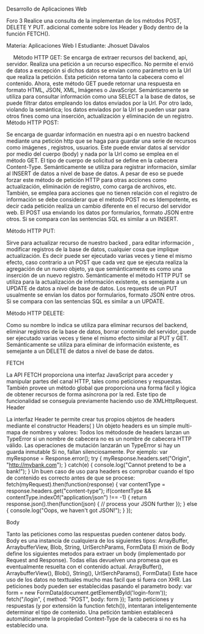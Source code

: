  

Desarrollo de Aplicaciones Web 


Foro 3
Realice una consulta de la implementan de los métodos POST, DELETE Y PUT. adicional comente sobre los Header y Body dentro de la función  FETCH().

Materia: Aplicaciones Web I 
Estudiante: Jhosuet Dávalos




 
Método HTTP GET:
Se encarga de extraer recursos del backend, api, servidor. Realiza una petición a un recurso específico. No permite el envió de datos a excepción si dichos datos se envían como parámetro en la Url que realiza la petición. Esta petición retorna tanto la cabecera como el contenido. Ahora, este método GET puede retornar una respuesta en formato HTML, JSON, XML, Imágenes o JavaScript. Semánticamente se utiliza para consultar información como una SELECT a la base de datos, se puede filtrar datos empleando los datos enviados por la Url. Por otro lado, violando la semántica; los datos enviados por la Url se pueden usar para otros fines como una inserción, actualización y eliminación de un registro.
Método HTTP POST:

Se encarga de guardar información en nuestra api o en nuestro backend mediante una petición http que se haga para guardar una serie de recursos como imágenes , registros, usuarios. Este puede enviar datos al servidor por medio del cuerpo (body) y nada por la Url como se emplea en el método GET. El tipo de cuerpo de solicitud se define en la cabecera Content-Type. Semánticamente se utiliza para registrar información, similar al INSERT de datos a nivel de base de datos. A pesar de eso se puede forzar este método de petición HTTP para otras acciones como actualización, eliminación de registro, como carga de archivos, etc. También, se emplea para acciones que no tienen relación con el registro de información se debe considerar que el método POST no es  Idempotente, es decir cada petición realiza un cambio diferente en el recurso del servidor web.  El POST usa enviando los datos por formularios, formato JSON entre otros. Si se compara con las sentencias SQL es similar a un INSERT.

Método HTTP PUT:

Sirve para actualizar recurso de nuestro backed , para editar información , modificar registros de la base de datos, cualquier cosa que implique actualización. Es decir puede ser ejecutado varias veces y tiene el mismo efecto, caso contrario a un POST que cada vez que se ejecuta realiza la agregación de un nuevo objeto, ya que semánticamente es como una inserción de un nuevo registro. Semánticamente el método HTTP PUT se utiliza para la actualización de información existente, es semejante a un UPDATE de datos a nivel de base de datos. Los requests de un PUT usualmente se envían los datos por formularios, formato JSON entre otros. Si se compara con las sentencias SQL es similar a un UPDATE.

Método HTTP DELETE:

Como su nombre lo indica se utiliza para eliminar recursos del backend, eliminar registros de la base de datos, borrar contenido del servidor, puede ser ejecutado varias veces y tiene el mismo efecto similar al PUT y GET. Semánticamente se utiliza para eliminar de información existente, es semejante a un DELETE de datos a nivel de base de datos.







FETCH

La API FETCH proporciona una interfaz JavaScript para acceder y manipular partes del canal HTTP, tales como peticiones y respuestas. También provee un método global que proporciona una forma fácil y lógica de obtener recursos de forma asíncrona por la red.
Este tipo de funcionalidad se conseguía previamente haciendo uso de XMLHttpRequest.
Header

La interfaz Header te permite crear tus propios objetos de headers mediante el constructor Headers( )
Un objeto headers es un simple multi-mapa de nombres y valores:
Todos los métodosde de headers lanzan un TypeError si un nombre de cabecera no es un nombre de cabecera HTTP válido. Las operaciones de mutación lanzarán un TypeError si hay un guarda inmutable Si no, fallan silenciosamente.
Por ejemplo:
var myResponse = Response.error();
try {
  myResponse.headers.set("Origin", "http://mybank.com");
} catch(e) {
  console.log("Cannot pretend to be a bank!");
}
Un buen caso de uso para headers es comprobar cuando el tipo de contenido es correcto antes de que se procese:
fetch(myRequest).then(function(response) {
  var contentType = response.headers.get("content-type");
  if(contentType && contentType.indexOf("application/json") !== -1) {
    return response.json().then(function(json) {
      // process your JSON further
    });
  } else {
    console.log("Oops, we haven't got JSON!");
  }
});






Body

Tanto las peticiones como las respuestas pueden contener datos body. Body es una instancia de cualquiera de los siguientes tipos:
ArrayBuffer, ArraybufferView, Blob, String, UrlSerchParams, FormData 
El mixin de Body define los siguientes metodos para extraer un body (implementado por Request and Response). Todas ellas devuelven una promesa que es eventualmente resuelta con el contenido actual.
ArrayBuffer(), ArraybufferView(), Blob(), String(), UrlSerchParams(), FormData()
Este hace uso de los datos no texttuales mucho mas facil que si fuera con XHR.
Las peticiones body pueden ser establecidas pasando el parametro body:
var form = new FormData(document.getElementById('login-form'));
fetch("/login", {
  method: "POST",
  body: form
});
Tanto peticiones y respuestas (y por extensión la function fetch()), intentaran inteligentemente determinar el tipo de contenido. Una petición tambien establecerá automáticamente la propiedad Context-Type de la cabecera si no es ha establecido una.




